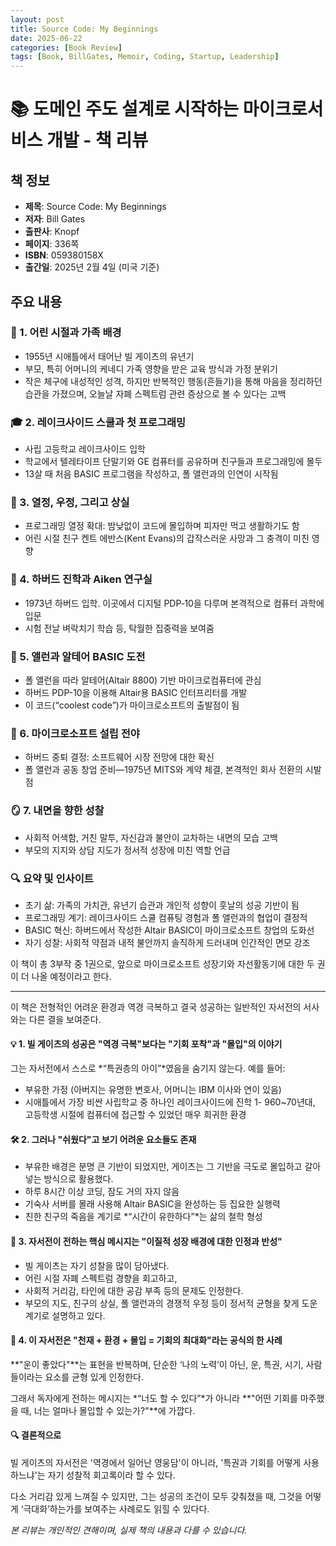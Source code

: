 ```yaml
---
layout: post
title: Source Code: My Beginnings
date: 2025-06-22
categories: [Book Review]
tags: [Book, BillGates, Memoir, Coding, Startup, Leadership]
---
```


# 📚 도메인 주도 설계로 시작하는 마이크로서비스 개발 - 책 리뷰

## 책 정보
- **제목**: Source Code: My Beginnings
- **저자**: Bill Gates
- **출판사**: Knopf
- **페이지**: 336쪽
- **ISBN**: 059380158X
- **출간일**: 2025년 2월 4일 (미국 기준)

## 주요 내용

### 🧩 1. 어린 시절과 가족 배경
- 1955년 시애틀에서 태어난 빌 게이츠의 유년기
- 부모, 특히 어머니의 케네디 가족 영향을 받은 교육 방식과 가정 분위기 
- 작은 체구에 내성적인 성격, 하지만 반복적인 행동(흔들기)을 통해 마음을 정리하던 습관을 가졌으며, 오늘날 자폐 스펙트럼 관련 증상으로 볼 수 있다는 고백

### 🎓 2. 레이크사이드 스쿨과 첫 프로그래밍
- 사립 고등학교 레이크사이드 입학
- 학교에서 텔레타이프 단말기와 GE 컴퓨터를 공유하며 친구들과 프로그래밍에 몰두
- 13살 때 처음 BASIC 프로그램을 작성하고, 폴 앨런과의 인연이 시작됨

### 🤖 3. 열정, 우정, 그리고 상실
- 프로그래밍 열정 확대: 밤낮없이 코드에 몰입하며 피자만 먹고 생활하기도 함
- 어린 시절 친구 켄트 에반스(Kent Evans)의 갑작스러운 사망과 그 충격이 미친 영향 

### 🧠 4. 하버드 진학과 Aiken 연구실
- 1973년 하버드 입학. 이곳에서 디지털 PDP‑10을 다루며 본격적으로 컴퓨터 과학에 입문 
- 시험 전날 벼락치기 학습 등, 탁월한 집중력을 보여줌

### 🌟 5. 앨런과 알테어 BASIC 도전
- 폴 앨런을 따라 알테어(Altair 8800) 기반 마이크로컴퓨터에 관심
- 하버드 PDP-10을 이용해 Altair용 BASIC 인터프리터를 개발 
- 이 코드(“coolest code”)가 마이크로소프트의 출발점이 됨 

### 🧱 6. 마이크로소프트 설립 전야
- 하버드 중퇴 결정: 소프트웨어 시장 전망에 대한 확신
- 폴 앨런과 공동 창업 준비—1975년 MITS와 계약 체결, 본격적인 회사 전환의 시발점 

### 🪞 7. 내면을 향한 성찰
- 사회적 어색함, 거친 말투, 자신감과 불안이 교차하는 내면의 모습 고백
- 부모의 지지와 상담 지도가 정서적 성장에 미친 역할 언급

### 🔍 요약 및 인사이트
- 초기 삶: 가족의 가치관, 유년기 습관과 개인적 성향이 훗날의 성공 기반이 됨
- 프로그래밍 계기: 레이크사이드 스쿨 컴퓨팅 경험과 폴 앨런과의 협업이 결정적
- BASIC 혁신: 하버드에서 작성한 Altair BASIC이 마이크로소프트 창업의 도화선
- 자기 성찰: 사회적 약점과 내적 불안까지 솔직하게 드러내며 인간적인 면모 강조

이 책이 총 3부작 중 1권으로, 앞으로 마이크로소프트 성장기와 자선활동기에 대한 두 권이 더 나올 예정이라고 한다.

---

이 책은 전형적인 어려운 환경과 역경 극복하고 결국 성공하는 일반적인 자서전의 서사와는 다른 결을 보여준다.

#### 💡 1. 빌 게이츠의 성공은 "역경 극복"보다는 "기회 포착"과 "몰입"의 이야기
그는 자서전에서 스스로 *“특권층의 아이”*였음을 숨기지 않는다.
예를 들어:
- 부유한 가정 (아버지는 유명한 변호사, 어머니는 IBM 이사와 연이 있음)
- 시애틀에서 가장 비싼 사립학교 중 하나인 레이크사이드에 진학
1- 960~70년대, 고등학생 시절에 컴퓨터에 접근할 수 있었던 매우 희귀한 환경

#### 🛠 2. 그러나 "쉬웠다"고 보기 어려운 요소들도 존재
- 부유한 배경은 분명 큰 기반이 되었지만, 게이츠는 그 기반을 극도로 몰입하고 갈아넣는 방식으로 활용했다.
- 하루 8시간 이상 코딩, 잠도 거의 자지 않음
- 기숙사 서버를 몰래 사용해 Altair BASIC을 완성하는 등 집요한 실행력
- 친한 친구의 죽음을 계기로 *“시간이 유한하다”*는 삶의 철학 형성

#### 🧠 3. 자서전이 전하는 핵심 메시지는 "이질적 성장 배경에 대한 인정과 반성"
- 빌 게이츠는 자기 성찰을 많이 담아냈다.
- 어린 시절 자폐 스펙트럼 경향을 회고하고,
- 사회적 거리감, 타인에 대한 공감 부족 등의 문제도 인정한다.
- 부모의 지도, 친구의 상실, 폴 앨런과의 경쟁적 우정 등이 정서적 균형을 찾게 도운 계기로 설명하고 있다.

#### 🧭 4. 이 자서전은 "천재 + 환경 + 몰입 = 기회의 최대화"라는 공식의 한 사례
**"운이 좋았다"**는 표현을 반복하며, 단순한 ‘나의 노력’이 아닌, 운, 특권, 시기, 사람들이라는 요소를 균형 있게 인정한다.

그래서 독자에게 전하는 메시지는 *“너도 할 수 있다”*가 아니라
**"어떤 기회를 마주했을 때, 너는 얼마나 몰입할 수 있는가?"**에 가깝다.

#### 🔍 결론적으로
빌 게이츠의 자서전은 '역경에서 일어난 영웅담'이 아니라,
'특권과 기회를 어떻게 사용하느냐'는 자기 성찰적 회고록이라 할 수 있다.

다소 거리감 있게 느껴질 수 있지만,
그는 성공의 조건이 모두 갖춰졌을 때, 그것을 어떻게 ‘극대화’하는가를 보여주는 사례로도 읽힐 수 있다다.

*본 리뷰는 개인적인 견해이며, 실제 책의 내용과 다를 수 있습니다.* 